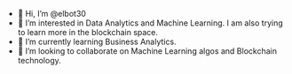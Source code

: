 - 👋 Hi, I’m @elbot30
- 👀 I’m interested in Data Analytics and Machine Learning. I am also trying to learn more in the blockchain space.
- 🌱 I’m currently learning Business Analytics.
- 💞️ I’m looking to collaborate on Machine Learning algos and Blockchain technology.

<!---
elbot30/elbot30 is a ✨ special ✨ repository because its `README.md` (this file) appears on your GitHub profile.
You can click the Preview link to take a look at your changes.
--->
